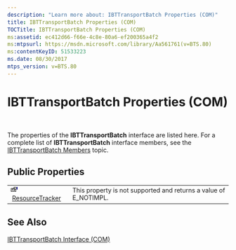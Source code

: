 ```yaml
---
description: "Learn more about: IBTTransportBatch Properties (COM)"
title: IBTTransportBatch Properties (COM)
TOCTitle: IBTTransportBatch Properties (COM)
ms:assetid: ec412d66-f66e-4c8e-80a6-ef200365a4f2
ms:mtpsurl: https://msdn.microsoft.com/library/Aa561761(v=BTS.80)
ms:contentKeyID: 51533223
ms.date: 08/30/2017
mtps_version: v=BTS.80
---
```


# IBTTransportBatch Properties (COM)

 

The properties of the **IBTTransportBatch** interface are listed here. For a complete list of **IBTTransportBatch** interface members, see the [IBTTransportBatch Members](ibttransportbatch-members-com.md) topic.

## Public Properties

<table>
<tbody>
<tr class="odd">
<td><img src="images/Aa559521.43dc4f45-81a9-4bc9-ac9f-c6f88d5f9a89(BTS.80).jpeg" alt="Icon that represents the ResourceTracker property."/> <a href="ibttransportbatch-resourcetracker-property-com.md">ResourceTracker</a></td>
<td>This property is not supported and returns a value of E_NOTIMPL.</td>
</tr>
</tbody>
</table>


## See Also

[IBTTransportBatch Interface (COM)](ibttransportbatch-interface-com.md)

